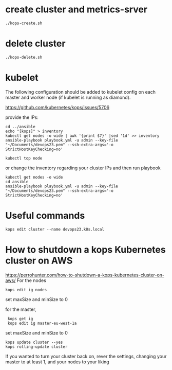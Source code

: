 
# create cluster and metrics-srver
```commandline
./kops-create.sh
```
# delete cluster
```commandline
./kops-delete.sh
```
# kubelet
The following configuration should be added to kubelet config on each master and worker node (if kubelet is running as diamond).

https://github.com/kubernetes/kops/issues/5706

provide the IPs:
```commandline
cd ../ansible
echo "[kops]" > inventory
kubectl get nodes -o wide | awk '{print $7}' |sed '1d' >> inventory
ansible-playbook playbook.yml -u admin --key-file "~/Documents/devops23.pem" --ssh-extra-args='-o StrictHostKeyChecking=no'
```

```commandline
kubectl top node 
```
or change the inventory regarding your cluster IPs and then run playbook
```commandline
kubectl get nodes -o wide 
cd ansible
ansible-playbook playbook.yml -u admin --key-file "~/Documents/devops23.pem" --ssh-extra-args='-o StrictHostKeyChecking=no'
```
# Useful commands
```commandline
kops edit cluster --name devops23.k8s.local 
```
# How to shutdown a kops Kubernetes cluster on AWS
https://perrohunter.com/how-to-shutdown-a-kops-kubernetes-cluster-on-aws/
For the nodes
```commandline
kops edit ig nodes
```
set maxSize and minSize to 0

for the master,
```commandline
 kops get ig
 kops edit ig master-eu-west-1a   
```
set maxSize and minSize to 0
```commandline
kops update cluster --yes
kops rolling-update cluster
```
If you wanted to turn your cluster back on, rever the settings, changing your master to at least 1, and your nodes to your liking
